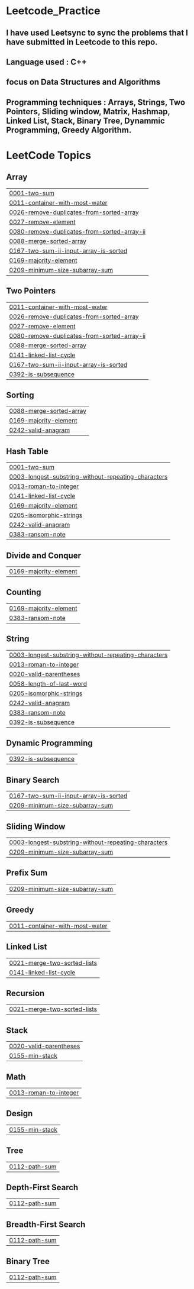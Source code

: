 # Leetcode_Practice
## I have used Leetsync to sync the problems that I have submitted in Leetcode to this repo.
## Language used : C++
## focus on Data Structures and Algorithms
## Programming techniques : Arrays, Strings, Two Pointers, Sliding window, Matrix, Hashmap, Linked List, Stack, Binary Tree, Dynammic Programming, Greedy Algorithm.

<!---LeetCode Topics Start-->
# LeetCode Topics
## Array
|  |
| ------- |
| [0001-two-sum](https://github.com/AnishKhadka862/Leetcode_Practice/tree/master/0001-two-sum) |
| [0011-container-with-most-water](https://github.com/AnishKhadka862/Leetcode_Practice/tree/master/0011-container-with-most-water) |
| [0026-remove-duplicates-from-sorted-array](https://github.com/AnishKhadka862/Leetcode_Practice/tree/master/0026-remove-duplicates-from-sorted-array) |
| [0027-remove-element](https://github.com/AnishKhadka862/Leetcode_Practice/tree/master/0027-remove-element) |
| [0080-remove-duplicates-from-sorted-array-ii](https://github.com/AnishKhadka862/Leetcode_Practice/tree/master/0080-remove-duplicates-from-sorted-array-ii) |
| [0088-merge-sorted-array](https://github.com/AnishKhadka862/Leetcode_Practice/tree/master/0088-merge-sorted-array) |
| [0167-two-sum-ii-input-array-is-sorted](https://github.com/AnishKhadka862/Leetcode_Practice/tree/master/0167-two-sum-ii-input-array-is-sorted) |
| [0169-majority-element](https://github.com/AnishKhadka862/Leetcode_Practice/tree/master/0169-majority-element) |
| [0209-minimum-size-subarray-sum](https://github.com/AnishKhadka862/Leetcode_Practice/tree/master/0209-minimum-size-subarray-sum) |
## Two Pointers
|  |
| ------- |
| [0011-container-with-most-water](https://github.com/AnishKhadka862/Leetcode_Practice/tree/master/0011-container-with-most-water) |
| [0026-remove-duplicates-from-sorted-array](https://github.com/AnishKhadka862/Leetcode_Practice/tree/master/0026-remove-duplicates-from-sorted-array) |
| [0027-remove-element](https://github.com/AnishKhadka862/Leetcode_Practice/tree/master/0027-remove-element) |
| [0080-remove-duplicates-from-sorted-array-ii](https://github.com/AnishKhadka862/Leetcode_Practice/tree/master/0080-remove-duplicates-from-sorted-array-ii) |
| [0088-merge-sorted-array](https://github.com/AnishKhadka862/Leetcode_Practice/tree/master/0088-merge-sorted-array) |
| [0141-linked-list-cycle](https://github.com/AnishKhadka862/Leetcode_Practice/tree/master/0141-linked-list-cycle) |
| [0167-two-sum-ii-input-array-is-sorted](https://github.com/AnishKhadka862/Leetcode_Practice/tree/master/0167-two-sum-ii-input-array-is-sorted) |
| [0392-is-subsequence](https://github.com/AnishKhadka862/Leetcode_Practice/tree/master/0392-is-subsequence) |
## Sorting
|  |
| ------- |
| [0088-merge-sorted-array](https://github.com/AnishKhadka862/Leetcode_Practice/tree/master/0088-merge-sorted-array) |
| [0169-majority-element](https://github.com/AnishKhadka862/Leetcode_Practice/tree/master/0169-majority-element) |
| [0242-valid-anagram](https://github.com/AnishKhadka862/Leetcode_Practice/tree/master/0242-valid-anagram) |
## Hash Table
|  |
| ------- |
| [0001-two-sum](https://github.com/AnishKhadka862/Leetcode_Practice/tree/master/0001-two-sum) |
| [0003-longest-substring-without-repeating-characters](https://github.com/AnishKhadka862/Leetcode_Practice/tree/master/0003-longest-substring-without-repeating-characters) |
| [0013-roman-to-integer](https://github.com/AnishKhadka862/Leetcode_Practice/tree/master/0013-roman-to-integer) |
| [0141-linked-list-cycle](https://github.com/AnishKhadka862/Leetcode_Practice/tree/master/0141-linked-list-cycle) |
| [0169-majority-element](https://github.com/AnishKhadka862/Leetcode_Practice/tree/master/0169-majority-element) |
| [0205-isomorphic-strings](https://github.com/AnishKhadka862/Leetcode_Practice/tree/master/0205-isomorphic-strings) |
| [0242-valid-anagram](https://github.com/AnishKhadka862/Leetcode_Practice/tree/master/0242-valid-anagram) |
| [0383-ransom-note](https://github.com/AnishKhadka862/Leetcode_Practice/tree/master/0383-ransom-note) |
## Divide and Conquer
|  |
| ------- |
| [0169-majority-element](https://github.com/AnishKhadka862/Leetcode_Practice/tree/master/0169-majority-element) |
## Counting
|  |
| ------- |
| [0169-majority-element](https://github.com/AnishKhadka862/Leetcode_Practice/tree/master/0169-majority-element) |
| [0383-ransom-note](https://github.com/AnishKhadka862/Leetcode_Practice/tree/master/0383-ransom-note) |
## String
|  |
| ------- |
| [0003-longest-substring-without-repeating-characters](https://github.com/AnishKhadka862/Leetcode_Practice/tree/master/0003-longest-substring-without-repeating-characters) |
| [0013-roman-to-integer](https://github.com/AnishKhadka862/Leetcode_Practice/tree/master/0013-roman-to-integer) |
| [0020-valid-parentheses](https://github.com/AnishKhadka862/Leetcode_Practice/tree/master/0020-valid-parentheses) |
| [0058-length-of-last-word](https://github.com/AnishKhadka862/Leetcode_Practice/tree/master/0058-length-of-last-word) |
| [0205-isomorphic-strings](https://github.com/AnishKhadka862/Leetcode_Practice/tree/master/0205-isomorphic-strings) |
| [0242-valid-anagram](https://github.com/AnishKhadka862/Leetcode_Practice/tree/master/0242-valid-anagram) |
| [0383-ransom-note](https://github.com/AnishKhadka862/Leetcode_Practice/tree/master/0383-ransom-note) |
| [0392-is-subsequence](https://github.com/AnishKhadka862/Leetcode_Practice/tree/master/0392-is-subsequence) |
## Dynamic Programming
|  |
| ------- |
| [0392-is-subsequence](https://github.com/AnishKhadka862/Leetcode_Practice/tree/master/0392-is-subsequence) |
## Binary Search
|  |
| ------- |
| [0167-two-sum-ii-input-array-is-sorted](https://github.com/AnishKhadka862/Leetcode_Practice/tree/master/0167-two-sum-ii-input-array-is-sorted) |
| [0209-minimum-size-subarray-sum](https://github.com/AnishKhadka862/Leetcode_Practice/tree/master/0209-minimum-size-subarray-sum) |
## Sliding Window
|  |
| ------- |
| [0003-longest-substring-without-repeating-characters](https://github.com/AnishKhadka862/Leetcode_Practice/tree/master/0003-longest-substring-without-repeating-characters) |
| [0209-minimum-size-subarray-sum](https://github.com/AnishKhadka862/Leetcode_Practice/tree/master/0209-minimum-size-subarray-sum) |
## Prefix Sum
|  |
| ------- |
| [0209-minimum-size-subarray-sum](https://github.com/AnishKhadka862/Leetcode_Practice/tree/master/0209-minimum-size-subarray-sum) |
## Greedy
|  |
| ------- |
| [0011-container-with-most-water](https://github.com/AnishKhadka862/Leetcode_Practice/tree/master/0011-container-with-most-water) |
## Linked List
|  |
| ------- |
| [0021-merge-two-sorted-lists](https://github.com/AnishKhadka862/Leetcode_Practice/tree/master/0021-merge-two-sorted-lists) |
| [0141-linked-list-cycle](https://github.com/AnishKhadka862/Leetcode_Practice/tree/master/0141-linked-list-cycle) |
## Recursion
|  |
| ------- |
| [0021-merge-two-sorted-lists](https://github.com/AnishKhadka862/Leetcode_Practice/tree/master/0021-merge-two-sorted-lists) |
## Stack
|  |
| ------- |
| [0020-valid-parentheses](https://github.com/AnishKhadka862/Leetcode_Practice/tree/master/0020-valid-parentheses) |
| [0155-min-stack](https://github.com/AnishKhadka862/Leetcode_Practice/tree/master/0155-min-stack) |
## Math
|  |
| ------- |
| [0013-roman-to-integer](https://github.com/AnishKhadka862/Leetcode_Practice/tree/master/0013-roman-to-integer) |
## Design
|  |
| ------- |
| [0155-min-stack](https://github.com/AnishKhadka862/Leetcode_Practice/tree/master/0155-min-stack) |
## Tree
|  |
| ------- |
| [0112-path-sum](https://github.com/AnishKhadka862/Leetcode_Practice/tree/master/0112-path-sum) |
## Depth-First Search
|  |
| ------- |
| [0112-path-sum](https://github.com/AnishKhadka862/Leetcode_Practice/tree/master/0112-path-sum) |
## Breadth-First Search
|  |
| ------- |
| [0112-path-sum](https://github.com/AnishKhadka862/Leetcode_Practice/tree/master/0112-path-sum) |
## Binary Tree
|  |
| ------- |
| [0112-path-sum](https://github.com/AnishKhadka862/Leetcode_Practice/tree/master/0112-path-sum) |
<!---LeetCode Topics End-->